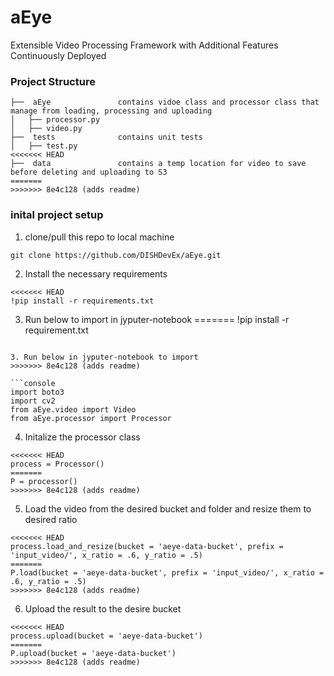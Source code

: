 # aEye

Extensible Video Processing Framework with Additional Features Continuously Deployed

### **Project Structure**

```
├──  aEye				contains vidoe class and processor class that manage from loading, processing and uploading
│   ├── processor.py
│   ├── video.py
├──  tests				contains unit tests
│   ├── test.py
<<<<<<< HEAD
├──  data				contains a temp location for video to save before deleting and uploading to S3
=======
>>>>>>> 8e4c128 (adds readme)
```

### **inital project setup**

1. clone/pull this repo to local machine

```console
git clone https://github.com/DISHDevEx/aEye.git
```

2. Install the necessary requirements

```console
<<<<<<< HEAD
!pip install -r requirements.txt
```

3. Run below to import in jyputer-notebook
=======
!pip install -r requirement.txt
```

3. Run below in jyputer-notebook to import
>>>>>>> 8e4c128 (adds readme)

```console
import boto3
import cv2
from aEye.video import Video
from aEye.processor import Processor
```

4. Initalize the processor class

```console
<<<<<<< HEAD
process = Processor()
=======
P = processor()
>>>>>>> 8e4c128 (adds readme)
```

5. Load the video from the desired bucket and folder and resize them to desired ratio

```console
<<<<<<< HEAD
process.load_and_resize(bucket = 'aeye-data-bucket', prefix = 'input_video/', x_ratio = .6, y_ratio = .5)
=======
P.load(bucket = 'aeye-data-bucket', prefix = 'input_video/', x_ratio = .6, y_ratio = .5)
>>>>>>> 8e4c128 (adds readme)
```

6. Upload the result to the desire bucket

```console
<<<<<<< HEAD
process.upload(bucket = 'aeye-data-bucket')
=======
P.upload(bucket = 'aeye-data-bucket')
>>>>>>> 8e4c128 (adds readme)
```
